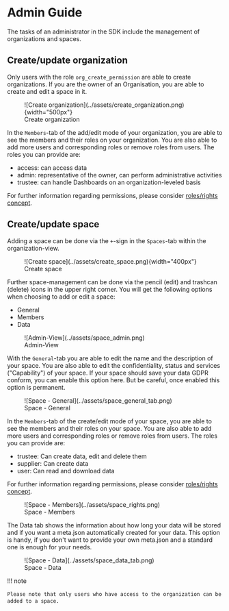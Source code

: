 # Admin Guide

The tasks of an administrator in the SDK include the management of organizations and spaces.

## Create/update organization

Only users with the role `org_create_permission` are able to create organizations. If you are the owner
of an Organisation, you are able to create and edit a space in it.

<figure markdown>
  ![Create organization](../assets/create_organization.png){width="500px"}
  <figcaption>Create organization</figcaption>
</figure>

In the `Members`-tab of the add/edit mode of your organization, you are able to see the members and their roles on your organization. You are also able to add more users and corresponding roles or remove roles from users. The roles you can provide are:

* access: can access data
* admin: representative of the owner, can perform administrative activities
* trustee: can handle Dashboards on an organization-leveled basis

For further information regarding permissions, please consider [roles/rights concept](../architecture/roles-and-rights.md#roles--rights).

## Create/update space

Adding a space can be done via the `+`-sign in the `Spaces`-tab within the organization-view.

<figure markdown>
  ![Create space](../assets/create_space.png){width="400px"}
  <figcaption>Create space</figcaption>
</figure>

Further space-management can be done via the pencil (edit) and trashcan (delete) icons in the upper right corner. You will get the following options when choosing to add or edit a space:

* General
* Members
* Data

<figure markdown>
  ![Admin-View](../assets/space_admin.png)
  <figcaption>Admin-View</figcaption>
</figure>

With the `General`-tab you are able to edit the name and the description of your space. You are also able to edit the
confidentiality, status and services ("Capability") of your space. If your space should save your data GDPR conform, you can enable this option here. But be careful, once enabled this option is permanent.

<figure markdown>
  ![Space - General](../assets/space_general_tab.png)
  <figcaption>Space - General</figcaption>
</figure>

In the `Members`-tab of the create/edit mode of your space, you are able to see the members and their roles on your space. You are
also able to add more users and corresponding roles or remove roles from users. The roles you can provide are:

* trustee: Can create data, edit and delete them
* supplier: Can create data
* user: Can read and download data

For further information regarding permissions, please consider [roles/rights concept](../architecture/roles-and-rights.md#roles--rights).

<figure markdown>
  ![Space - Members](../assets/space_rights.png)
  <figcaption>Space - Members</figcaption>
</figure>

The Data tab shows the information about how long your data will be stored and if you want a meta.json automatically created
for your data. This option is handy, if you don't want to provide your own meta.json and a standard one is enough for
your needs.

<figure markdown>
  ![Space - Data](../assets/space_data_tab.png)
  <figcaption>Space - Data</figcaption>
</figure>

!!! note

    Please note that only users who have access to the organization can be added to a space.

